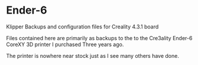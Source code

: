 # Ender-6
Klipper Backups and configuration files for Creality 4.3.1 board 

Files contained here are primarily as backups to the to the Cre3ality Ender-6 CoreXY 3D printer I purchased Three years ago.

The printer is nowhere near stock just as I see many others have done.
